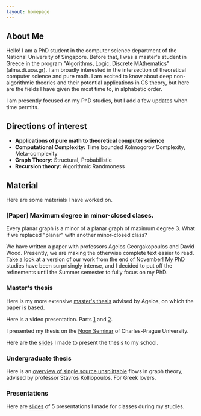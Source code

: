 ```yaml
---
layout: homepage
---
```


## About Me

Hello! I am a PhD student in the computer science department of the National University of Singapore. Before that, I was a master's student in Greece in the program "Algorithms, Logic, Discrete MAthematics" (alma.di.uoa.gr). I am broadly interested in the intersection of theoretical computer science and pure math. I am excited to know about deep non-algorithmic theories and their potential applications in CS theory, but here are the fields I have given the most time to, in alphabetic order. 

I am presently focused on my PhD studies, but I add a few updates when time permits.

## Directions of interest

- **Applications of pure math to theoretical computer science** 
- **Computational Complexity:** Time bounded Kolmogorov Complexity, Meta-complexity
- **Graph Theory:** Structural, Probabilistic
- **Recursion theory:** Algorithmic Randmoness

## Material
Here are some materials I have worked on.

### [Paper] Maximum degree in minor-closed clases.
Every planar graph is a minor of a planar graph of maximum degree 3. What if we replaced "planar" with another minor-closed class? 

We have written a paper with professors Agelos Georgakopoulos and David Wood. Presently, we are making the otherwise complete text easier to read. [Take a look](https://github.com/Orestis-Milolidakis/Maximum-Degree-Of-Minor-Closed-Classes) at a version of our work from the end of November! My PhD studies have been surprisingly intense, and I decided to put off the refinements until the Summer semester to fully focus on my PhD.

### Master's thesis

Here is my more extensive [master's thesis](https://github.com/Orestis-Milolidakis/Masters-thesis
) advised by Agelos, on which the paper is based.

Here is a video presentation. Parts [1](https://www.youtube.com/watch?v=0b9jxNKCgKs&t=180s) and [2](https://www.youtube.com/watch?v=W5fkjAzQ8ts).

I presented my thesis on the [Noon Seminar](https://www.mff.cuni.cz/en/kam/teaching-and-seminars/noon-lectures/2024) of Charles-Prague University.

Here are the [slides]([https://github.com/Orestis-Milolidakis/Presentation-Slides/blob/main/Masters_thesis_presentation.pdf) I made to present the thesis to my school.

### Undergraduate thesis
Here is an [overview of single source unsplittable](https://github.com/Orestis-Milolidakis/Bachelor-Thesis
) flows in graph theory, advised by professor Stavros Kolliopoulos. For Greek lovers.

### Presentations
Here are [slides](https://github.com/Orestis-Milolidakis/Presentation-Slides/tree/main
) of 5 presentations I made for classes during my studies.




